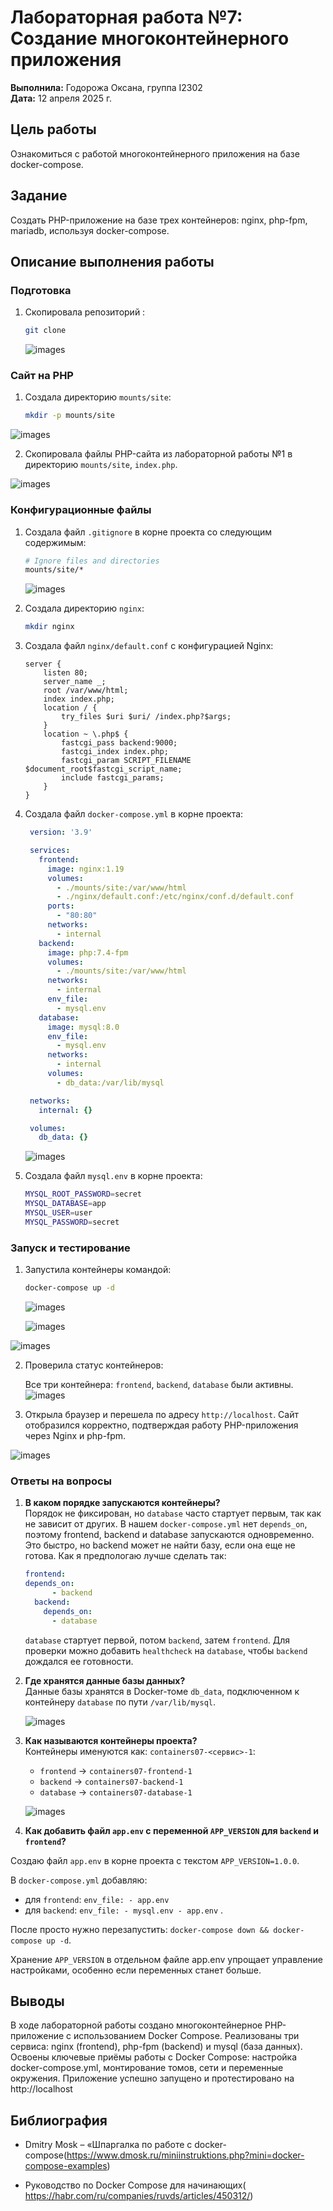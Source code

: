 
# Лабораторная работа №7: Создание многоконтейнерного приложения

**Выполнила:** Годорожа Оксана, группа I2302  
**Дата:** 12 апреля 2025 г.

## Цель работы
Ознакомиться с работой многоконтейнерного приложения на базе docker-compose.

## Задание
Создать PHP-приложение на базе трех контейнеров: nginx, php-fpm, mariadb, используя docker-compose.

## Описание выполнения работы

### Подготовка

1. Скопировала репозиторий :
   ```bash
   git clone
   ```
   ![images](images/1.png)

### Сайт на PHP

1. Создала директорию `mounts/site`:
   ```bash
   mkdir -p mounts/site
   ```
![images](images/2.png)

2. Скопировала файлы PHP-сайта из лабораторной работы №1 в директорию `mounts/site`, `index.php`.

![images](images/3.png)

### Конфигурационные файлы

1. Создала файл `.gitignore` в корне проекта со следующим содержимым:

   ```bash
   # Ignore files and directories
   mounts/site/*
   ```
   ![images](images/4.png)

2. Создала директорию `nginx`:
   ```bash
   mkdir nginx
   ```

3. Создала файл `nginx/default.conf` с конфигурацией Nginx:

   ```nginx
   server {
       listen 80;
       server_name _;
       root /var/www/html;
       index index.php;
       location / {
           try_files $uri $uri/ /index.php?$args;
       }
       location ~ \.php$ {
           fastcgi_pass backend:9000;
           fastcgi_index index.php;
           fastcgi_param SCRIPT_FILENAME $document_root$fastcgi_script_name;
           include fastcgi_params;
       }
   }
   ```

4. Создала файл `docker-compose.yml` в корне проекта:

   ```yaml
    version: '3.9'

    services:
      frontend:
        image: nginx:1.19
        volumes:
          - ./mounts/site:/var/www/html
          - ./nginx/default.conf:/etc/nginx/conf.d/default.conf
        ports:
          - "80:80"
        networks:
          - internal
      backend:
        image: php:7.4-fpm
        volumes:
          - ./mounts/site:/var/www/html
        networks:
          - internal
        env_file:
          - mysql.env
      database:
        image: mysql:8.0
        env_file:
          - mysql.env
        networks:
          - internal
        volumes:
          - db_data:/var/lib/mysql

    networks:
      internal: {}

    volumes:
      db_data: {}
   ```
   ![images](images/5.png)

5. Создала файл `mysql.env` в корне проекта:
   ```bash
   MYSQL_ROOT_PASSWORD=secret
   MYSQL_DATABASE=app
   MYSQL_USER=user
   MYSQL_PASSWORD=secret
   ```

### Запуск и тестирование
1. Запустила контейнеры командой:

   ```bash
   docker-compose up -d
   ```
   ![images](images/6.png)

   ![images](images/7.png)

  ![images](images/8.png)

2. Проверила статус контейнеров:

   Все три контейнера: `frontend`, `backend`, `database` были активны.
   ![images](images/10.png)

3. Открыла браузер и перешела по адресу `http://localhost`. Сайт отобразился корректно, подтверждая работу PHP-приложения через Nginx и php-fpm.

![images](images/9.png)

### Ответы на вопросы

1. **В каком порядке запускаются контейнеры?**  
    Порядок не фиксирован, но `database` часто стартует первым, так как не зависит от других. В нашем `docker-compose.yml` нет `depends_on`, поэтому frontend, backend и database запускаются одновременно. Это быстро, но backend может не найти базу, если она еще не готова. Как я предпологаю лучше сделать так:
    ``` yaml
    frontend:
    depends_on:
          - backend
      backend:
        depends_on:
          - database
    ```
   `database` стартует первой, потом `backend`, затем `frontend`. Для проверки можно добавить `healthcheck` на `database`, чтобы `backend` дождался ее готовности.

2. **Где хранятся данные базы данных?**  
   Данные базы хранятся в Docker-томе `db_data`, подключенном к контейнеру `database` по пути `/var/lib/mysql`.

   ![images](images/11.png)

3. **Как называются контейнеры проекта?**  
   Контейнеры именуются как: `containers07-<сервис>-1`:  
   - `frontend` → `containers07-frontend-1`  
   - `backend` → `containers07-backend-1`  
   - `database` → `containers07-database-1`

    ![images](images/12.png)

4. **Как добавить файл `app.env` с переменной `APP_VERSION` для `backend` и `frontend`?**  

Создаю файл `app.env` в корне проекта с текстом `APP_VERSION=1.0.0`.  

В `docker-compose.yml` добавляю:  
- для `frontend`: `env_file: - app.env`  
- для `backend`: `env_file: - mysql.env - app.env`  .  

После просто нужно перезапустить: `docker-compose down && docker-compose up -d`.

Хранение `APP_VERSION` в отдельном файле app.env упрощает управление настройками, особенно если переменных станет больше.

## Выводы

В ходе лабораторной работы создано многоконтейнерное PHP-приложение с использованием Docker Compose. Реализованы три сервиса: nginx (frontend), php-fpm (backend) и mysql (база данных). Освоены ключевые приёмы работы с Docker Compose: настройка docker-compose.yml, монтирование томов, сети и переменные окружения. Приложение успешно запущено и протестировано на http://localhost

## Библиография

 - Dmitry Mosk – «Шпаргалка по работе с docker-compose(https://www.dmosk.ru/miniinstruktions.php?mini=docker-compose-examples​)

  -  Руководство по Docker Compose для начинающих( https://habr.com/ru/companies/ruvds/articles/450312/)
